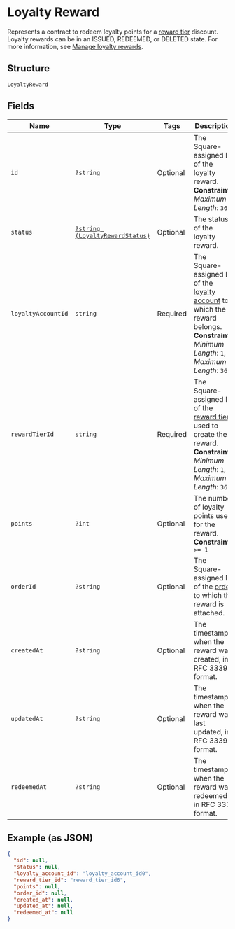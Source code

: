 
# Loyalty Reward

Represents a contract to redeem loyalty points for a [reward tier](../../doc/models/loyalty-program-reward-tier.md) discount. Loyalty rewards can be in an ISSUED, REDEEMED, or DELETED state.
For more information, see [Manage loyalty rewards](https://developer.squareup.com/docs/loyalty-api/loyalty-rewards).

## Structure

`LoyaltyReward`

## Fields

| Name | Type | Tags | Description | Getter | Setter |
|  --- | --- | --- | --- | --- | --- |
| `id` | `?string` | Optional | The Square-assigned ID of the loyalty reward.<br>**Constraints**: *Maximum Length*: `36` | getId(): ?string | setId(?string id): void |
| `status` | [`?string (LoyaltyRewardStatus)`](../../doc/models/loyalty-reward-status.md) | Optional | The status of the loyalty reward. | getStatus(): ?string | setStatus(?string status): void |
| `loyaltyAccountId` | `string` | Required | The Square-assigned ID of the [loyalty account](../../doc/models/loyalty-account.md) to which the reward belongs.<br>**Constraints**: *Minimum Length*: `1`, *Maximum Length*: `36` | getLoyaltyAccountId(): string | setLoyaltyAccountId(string loyaltyAccountId): void |
| `rewardTierId` | `string` | Required | The Square-assigned ID of the [reward tier](../../doc/models/loyalty-program-reward-tier.md) used to create the reward.<br>**Constraints**: *Minimum Length*: `1`, *Maximum Length*: `36` | getRewardTierId(): string | setRewardTierId(string rewardTierId): void |
| `points` | `?int` | Optional | The number of loyalty points used for the reward.<br>**Constraints**: `>= 1` | getPoints(): ?int | setPoints(?int points): void |
| `orderId` | `?string` | Optional | The Square-assigned ID of the [order](../../doc/models/order.md) to which the reward is attached. | getOrderId(): ?string | setOrderId(?string orderId): void |
| `createdAt` | `?string` | Optional | The timestamp when the reward was created, in RFC 3339 format. | getCreatedAt(): ?string | setCreatedAt(?string createdAt): void |
| `updatedAt` | `?string` | Optional | The timestamp when the reward was last updated, in RFC 3339 format. | getUpdatedAt(): ?string | setUpdatedAt(?string updatedAt): void |
| `redeemedAt` | `?string` | Optional | The timestamp when the reward was redeemed, in RFC 3339 format. | getRedeemedAt(): ?string | setRedeemedAt(?string redeemedAt): void |

## Example (as JSON)

```json
{
  "id": null,
  "status": null,
  "loyalty_account_id": "loyalty_account_id0",
  "reward_tier_id": "reward_tier_id6",
  "points": null,
  "order_id": null,
  "created_at": null,
  "updated_at": null,
  "redeemed_at": null
}
```

